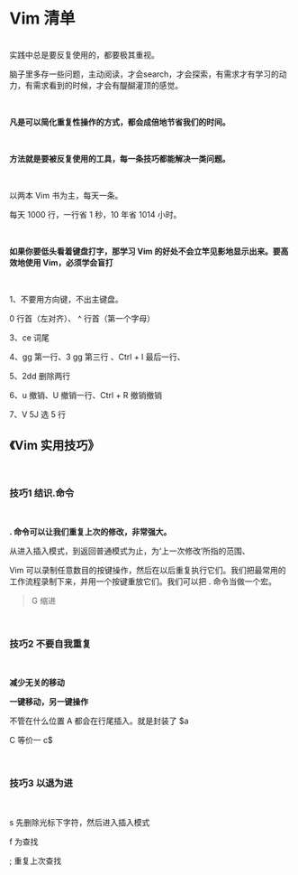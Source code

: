 # Vim 清单
<br>
实践中总是要反复使用的，都要极其重视。

脑子里多存一些问题，主动阅读，才会search，才会探索，有需求才有学习的动力，有需求看到的时候，才会有醍醐灌顶的感觉。

<br>

**凡是可以简化重复性操作的方式，都会成倍地节省我们的时间。**

<br>

**方法就是要被反复使用的工具，每一条技巧都能解决一类问题。**

<br>

以两本 Vim 书为主，每天一条。

每天 1000 行，一行省 1 秒，10 年省 1014 小时。

<br>

**如果你要低头看着键盘打字，那学习 Vim 的好处不会立竿见影地显示出来。要高效地使用 Vim，必须学会盲打**

<br>

1、不要用方向键，不出主键盘。

0 行首（左对齐）、 ^ 行首（第一个字母）

3、ce 词尾

4、gg 第一行、3 gg 第三行 、Ctrl + l 最后一行、

5、2dd 删除两行

6、u 撤销、U 撤销一行、Ctrl + R 撤销撤销

7、V  5J 选 5 行



## 《Vim 实用技巧》
<br>

### 技巧1 结识.命令
<br>

**. 命令可以让我们重复上次的修改，非常强大。**

从进入插入模式，到返回普通模式为止，为‘上一次修改’所指的范围、

Vim 可以录制任意数目的按键操作，然后在以后重复执行它们。我们把最常用的工作流程录制下来，并用一个按键重放它们。我们可以把 . 命令当做一个宏。

>G 缩进

<br>

### 技巧2 不要自我重复

<br>

**减少无关的移动**


**一键移动，另一键操作**


不管在什么位置 A 都会在行尾插入。就是封装了 $a

C 等价一 c$

<br>

### 技巧3 以退为进

<br>

s 先删除光标下字符，然后进入插入模式

f 为查找

; 重复上次查找

<br>



